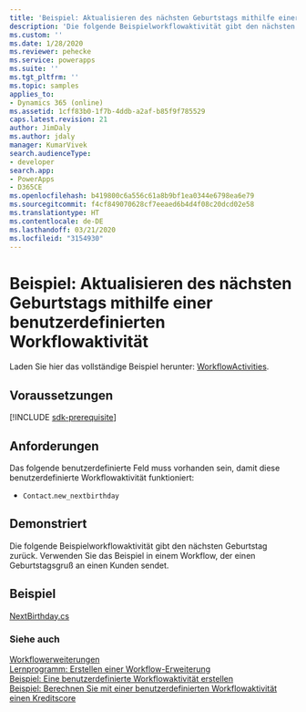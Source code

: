 ```yaml
---
title: 'Beispiel: Aktualisieren des nächsten Geburtstags mithilfe einer benutzerdefinierten Workflowaktivität (Common Data Service) | Microsoft-Dokumentation'
description: 'Die folgende Beispielworkflowaktivität gibt den nächsten Geburtstag zurück. Verwenden Sie das Beispiel in einem Workflow, der einen Geburtstagsgruß an einen Kunden sendet. '
ms.custom: ''
ms.date: 1/28/2020
ms.reviewer: pehecke
ms.service: powerapps
ms.suite: ''
ms.tgt_pltfrm: ''
ms.topic: samples
applies_to:
- Dynamics 365 (online)
ms.assetid: 1cff83b0-1f7b-4ddb-a2af-b85f9f785529
caps.latest.revision: 21
author: JimDaly
ms.author: jdaly
manager: KumarVivek
search.audienceType:
- developer
search.app:
- PowerApps
- D365CE
ms.openlocfilehash: b419800c6a556c61a8b9bf1ea0344e6798ea6e79
ms.sourcegitcommit: f4cf849070628cf7eeaed6b4d4f08c20dcd02e58
ms.translationtype: HT
ms.contentlocale: de-DE
ms.lasthandoff: 03/21/2020
ms.locfileid: "3154930"
---
```

# <a name="sample-update-next-birthday-using-a-custom-workflow-activity"></a>Beispiel: Aktualisieren des nächsten Geburtstags mithilfe einer benutzerdefinierten Workflowaktivität

Laden Sie hier das vollständige Beispiel herunter: [WorkflowActivities](https://github.com/microsoft/PowerApps-Samples/tree/master/cds/orgsvc/C%23/WorkflowActivities).

## <a name="prerequisites"></a>Voraussetzungen

[!INCLUDE [sdk-prerequisite](../../../includes/sdk-prerequisite.md)]
  
## <a name="requirements"></a>Anforderungen 
 
Das folgende benutzerdefinierte Feld muss vorhanden sein, damit diese benutzerdefinierte Workflowaktivität funktioniert:  
  
-   `Contact`.`new_nextbirthday`  
  
## <a name="demonstrates"></a>Demonstriert  
 Die folgende Beispielworkflowaktivität gibt den nächsten Geburtstag zurück. Verwenden Sie das Beispiel in einem Workflow, der einen Geburtstagsgruß an einen Kunden sendet.  
  
## <a name="example"></a>Beispiel  

[NextBirthday.cs](https://github.com/microsoft/PowerApps-Samples/blob/master/cds/orgsvc/C%23/WorkflowActivities/WorkflowActivities/NextBirthday.cs)
  
### <a name="see-also"></a>Siehe auch

[Workflowerweiterungen](workflow-extensions.md)<br />
[Lernprogramm: Erstellen einer Workflow-Erweiterung](tutorial-create-workflow-extension.md)<br />
[Beispiel: Eine benutzerdefinierte Workflowaktivität erstellen](sample-create-custom-workflow-activity.md)<br />
[Beispiel: Berechnen Sie mit einer benutzerdefinierten Workflowaktivität einen Kreditscore](sample-calculate-credit-score-custom-workflow-activity.md)
